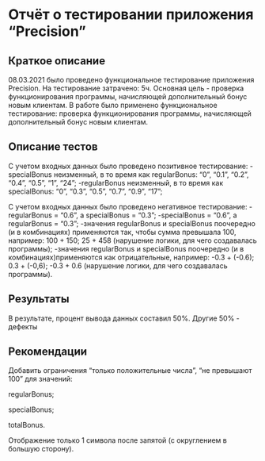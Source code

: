 # Отчёт о тестировании приложения “Precision”

## Краткое описание

08.03.2021 было проведено функциональное тестирование приложения Precision. 
На тестирование затрачено: 5ч. 
Основная цель - проверка функционирования программы, начисляющей дополнительный бонус новым клиентам. 
В работе было применено функциональное тестирование: проверка функционирования программы, начисляющей дополнительный бонус новым клиентам.

## Описание тестов
С учетом входных данных было проведено позитивное тестирование: 
-specialBonus неизменный, в то время как regularBonus: “0”, “0.1”, “0.2”, “0.4”, “0.5”, “1”, “24”; 
-regularBonus неизменный, в то время как specialBonus: “0”, “0.3”, “0.5”, “0.7”, “0.9”, “17”;

С учетом входных данных было проведено негативное тестирование: 
-regularBonus = “0.6”, а specialBonus = “0.3”; -specialBonus = “0.6”, а regularBonus = “0.3”; 
-значения regularBonus и specialBonus поочередно (и в комбинациях) применяются так, чтобы сумма превышала 100, 
например: 100 + 150; 25 + 458 (нарушение логики, для чего создавалась программы); -значения regularBonus и specialBonus поочередно (и в комбинациях)применяются как отрицательные, 
например: -0.3 + (-0.6); 0.3 + (-0,6); -0.3 + 0.6 (нарушение логики, для чего создавалась программы).

## Результаты
В результате, процент вывода данных составил 50%. Другие 50% - дефекты

## Рекомендации
Добавить ограничения “только положительные числа”, “не превышают 100” для значений:

regularBonus; 

specialBonus; 

totalBonus.

Отображение только 1 символа после запятой (с округлением в большую сторону).